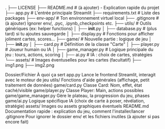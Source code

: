 .
├── LICENSE
├── README.md               # (à ajouter) - Explication rapide du projet
├── app.py                   # L'entrée principale Streamlit
├── requirements.txt         # Liste des packages
├── env-app/                 # Ton environnement virtuel local
├── .gitignore               # (à ajouter) Ignorer env/, .pyc, .ipynb_checkpoints etc.
├── utils/                   # Outils génériques (ex: helper functions)
│   ├── __init__.py
│   ├── database.py          # (plus tard) si tu ajoutes sauvegarde
│   ├── display.py           # Fonctions pour afficher joliment cartes, scores...
├── game/                    # Nouvelle partie : logique de jeu
│   ├── __init__.py
│   ├── card.py              # Définition de la classe "Carte"
│   ├── player.py            # Joueur humain ou IA
│   ├── game_manager.py      # Logique principale du jeu : tours, actions, scoring
│   ├── ai.py                # IA : choix de cartes, stratégies
└── assets/                  # Images éventuselles pour les cartes (facultatif)
    ├── img1.png
    ├── img2.png
    
    
    
    
Dossier/Fichier	À quoi ça sert
app.py	Lance le frontend Streamlit, interagit avec le moteur de jeu
utils/	Fonctions d'aide générales (affichage, petit traitement de données)
game/card.py	Classe Card: Nom, effet, état caché/visible
game/player.py	Classe Player: Main, actions possibles
game/game_manager.py	Gère le plateau, la progression du jeu, phases
game/ai.py	Logique spécifique IA (choix de carte à poser, révélation, stratégie)
assets/	Images ou assets graphiques éventuels
README.md	Documentation rapide : explication du jeu, comment l'installer/lancer
.gitignore	Pour ignorer le dossier env/ et les fichiers inutiles (à ajouter si pas encore fait)

